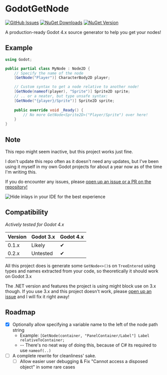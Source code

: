 ﻿# GodotGetNode
[![GitHub Issues](https://img.shields.io/github/issues/FlooferLand/GodotGetNode?style=plastic&color=green&logo=github&logoSize=large)](https://github.com/FlooferLand/GodotGetNode/issues
)
[![NuGet Downloads](https://img.shields.io/nuget/dt/GodotGetNode?style=plastic&color=orange&logo=nuget&logoSize=large)](https://www.nuget.org/packages/GodotGetNode
)
[![NuGet Version](https://img.shields.io/nuget/v/GodotGetNode?style=plastic&color=orange&logo=nuget&logoSize=large)](https://www.nuget.org/packages/GodotGetNode
)

A production-ready Godot 4.x source generator to help you get your nodes!

## Example
```csharp
using Godot;

public partial class MyNode : Node2D {
	// Specify the name of the node
	[GetNode("Player")] CharacterBody2D player;

	// Custom syntax to get a node relative to another node!
	[GetNode(nameof(player), "Sprite")] Sprite2D sprite;
	// .. or a neater, but type unsafe syntax:
	[GetNode("{player}/Sprite")] Sprite2D sprite;
    
	public override void _Ready() {
		// No more GetNode<Sprite2D>("Player/Sprite") over here!
	}
}
```

## Note
This repo might seem inactive, but this project works just fine.

I don't update this repo often as it doesn't need any updates, but I've been using it myself in my own Godot projects for about a year now as of the time I'm writing this.

If you do encounter any issues, please [open up an issue or a PR on the repository!](https://github.com/FlooferLand/GodotGetNode/issues)

![Hide inlays in your IDE for the best experience](https://raw.githubusercontent.com/FlooferLand/GodotGetNode/main/hideInlays.png)

## Compatibility
_Actively tested for Godot 4.x_

| Version | Godot 3.x | Godot 4.x |
|---------|-----------|-----------|
| 0.1.x   | Likely    | ✔         |
| 0.2.x   | Untested  | ✔         |

All this project does is generate some `GetNode<>()`s on `TreeEntered` using types and names extracted from your code,
so theoretically it should work on Godot 3.x

The .NET version and features the project is using might block use on 3.x though.
If you use 3.x and this project doesn't work, please [open up an issue](https://github.com/FlooferLand/GodotGetNode/issues) and I will fix it right away!

## Roadmap
- [x] Optionally allow specifying a variable name to the left of the node path string
	- Example: `[GetNode(container, "PanelContainer/Label"] Label relativeToContainer;`
    - -- There's no neat way of doing this, because of C# its required to use `nameof(..)`
- [ ] A complete rewrite for cleanliness' sake. 
    - [ ] Allow easier user debugging  &  Fix "Cannot access a disposed object" in some rare cases
